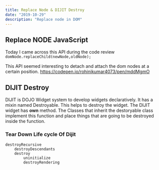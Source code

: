 ```yaml
---
title: Replace Node & DIJIT Destroy
date: "2019-10-29"
description: "Replace node in DOM"
---
```


## Replace NODE JavaScript
Today I came across this API during the code review
``
domNode.replaceChild(newNode,oldNode);
``

This API seemed interesting to detach and attach the dom nodes at a certain position.
https://codepen.io/rohinikumar4073/pen/mddMgmO

## DIJIT Destroy
DIJIT is DOJO Widget system to develop widgets declaratively. It has a mixin named Destroyable. This helps to destroy the widget. The DIJIT widget has **own** method. The Classes that inherit the destoryable class implement this function and place things that are going to be destroyed inside the function.
### Tear Down Life cycle Of Dijit

    destroyRecursive
        destroyDescendants
        destroy
            uninitialize
            destroyRendering